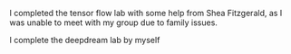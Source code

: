 I completed the tensor flow lab with some help from Shea Fitzgerald, as I was unable 
to meet with my group due to family issues.

I complete the deepdream lab by myself
